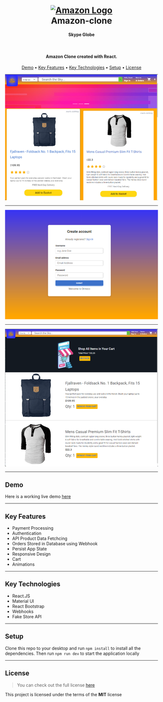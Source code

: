 <h1 align="center">
  <a href="https://amazon-clone-martstech.vercel.app/">
      <img width="200px" src="https://upload.wikimedia.org/wikipedia/commons/thumb/a/a9/Amazon_logo.svg/1000px-Amazon_logo.svg.png" alt="Amazon Logo" />
  </a>
  <br />
  Amazon-clone
  <h4 align="center">
    Skype Globe
  </h4>
  <br />
</h1>

<h4 align="center">
   Amazon Clone created with React</a>.
</h4>

<p align="center">
  <a href="#demo">Demo</a> •
  <a href="#key-features">Key Features</a> •
  <a href="#key-technologies">Key Technologies</a> •
  <a href="#setup">Setup</a> •
  <a href="#license">License</a>
</p>

![Homepage](public/screenshots/Home.png?raw=true "Homepage")

---

![Register](public/screenshots/Register.png?raw=true "Register")

---

![ShoppingCar](public/screenshots/ShoppingCar.png?raw=true "ShoppingCar")

---

## Demo

Here is a working live demo [here](https://skyglobal.netlify.app/)

---

## Key Features

- Payment Processing
- Authentication
- API Product Data Fetchcing
- Orders Stored in Database using Webhook
- Persist App State
- Responsive Design
- Cart
- Animations

---

## Key Technologies

- React.JS
- Material UI
- React Bootstrap
- Webhooks
- Fake Store API

---

## Setup

Clone this repo to your desktop and run `npm install` to install all the dependencies.
Then run `npm run dev` to start the application locally

<!-- Change the .env.example file to .env.local and fill the empty fields

Test card: 4242 4242 4242 4242 -->

---

## License

> You can check out the full license [here](https://github.com/Anthony-s-Company/Amazon-Clone/blob/main/LICENSE)

This project is licensed under the terms of the **MIT** license
